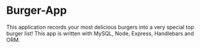 # Burger-App
This application records your most delicious burgers into a very special top burger list! This app is written with MySQL, Node, Express, Handlebars and ORM. 
